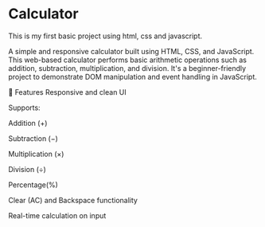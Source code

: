 # Calculator
This is my first basic project using html, css and javascript.

A simple and responsive calculator built using HTML, CSS, and JavaScript. This web-based calculator performs basic arithmetic operations such as addition, subtraction, multiplication, and division. It's a beginner-friendly project to demonstrate DOM manipulation and event handling in JavaScript.

🚀 Features
Responsive and clean UI

Supports:

Addition (+)

Subtraction (−)

Multiplication (×)

Division (÷)

Percentage(%)

Clear (AC) and Backspace functionality

Real-time calculation on input
